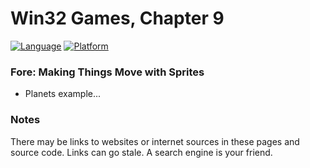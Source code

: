 # Win32 Games, Chapter 9
[![Language](https://img.shields.io/badge/Language%20-C++-blue.svg)](https://github.com/GeorgePimpleton/Win32-games/)
[![Platform](https://img.shields.io/badge/Platform%20-Win32-blue.svg)](https://github.com/GeorgePimpleton/Win32-games/)

### Fore: Making Things Move with Sprites
   - Planets example...

### Notes
There may be links to websites or internet sources in these pages and source code. Links can go stale. A search engine is your friend.
